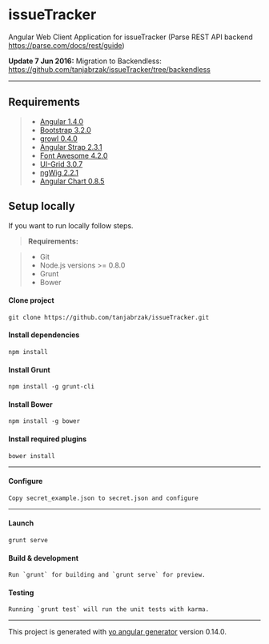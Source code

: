 issueTracker
===================

Angular Web Client Application for issueTracker (Parse REST API backend https://parse.com/docs/rest/guide)

**Update 7 Jun 2016:** Migration to Backendless: https://github.com/tanjabrzak/issueTracker/tree/backendless

----------


Requirements
-------------

> - [Angular 1.4.0](https://github.com/angular/angular.js)
> - [Bootstrap 3.2.0](http://getbootstrap.com/)
> - [growl 0.4.0](https://github.com/marcorinck/angular-growl)
> - [Angular Strap 2.3.1](http://mgcrea.github.io/angular-strap/)
> - [Font Awesome 4.2.0](http://fortawesome.github.io/Font-Awesome/)
> - [UI-Grid 3.0.7](https://github.com/angular-ui/ui-grid)
> - [ngWig 2.2.1](https://github.com/stevermeister/ngWig)
> - [Angular Chart 0.8.5](http://jtblin.github.io/angular-chart.js/)


 Setup  locally
-------------------

If you want to run locally follow steps.

> **Requirements:**

> - Git
> - Node.js versions >= 0.8.0
> - Grunt
> - Bower

####  Clone project

```
git clone https://github.com/tanjabrzak/issueTracker.git
```
####  Install dependencies

```
npm install
```
####  Install Grunt

```
npm install -g grunt-cli
```
#### Install Bower
```
npm install -g bower
```
####  Install required plugins
```
bower install
```
----------

####  Configure
```
Copy secret_example.json to secret.json and configure
```
----------

####  Launch
```
grunt serve
```

####  Build & development
```
Run `grunt` for building and `grunt serve` for preview.
```

####  Testing
```
Running `grunt test` will run the unit tests with karma.
```

-------------------

This project is generated with [yo angular generator](https://github.com/yeoman/generator-angular)
version 0.14.0.